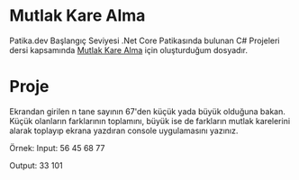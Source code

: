 # Mutlak Kare Alma

Patika.dev Başlangıç Seviyesi .Net Core Patikasında bulunan C# Projeleri dersi kapsamında [Mutlak Kare Alma](https://app.patika.dev/courses/c-projeleri/mutlak-kare) için oluşturduğum dosyadır.

# Proje

Ekrandan girilen n tane sayının 67'den küçük yada büyük olduğuna bakan. Küçük olanların farklarının toplamını, büyük ise de farkların mutlak karelerini alarak toplayıp ekrana yazdıran console uygulamasını yazınız.

Örnek: Input: 56 45 68 77

Output: 33 101

